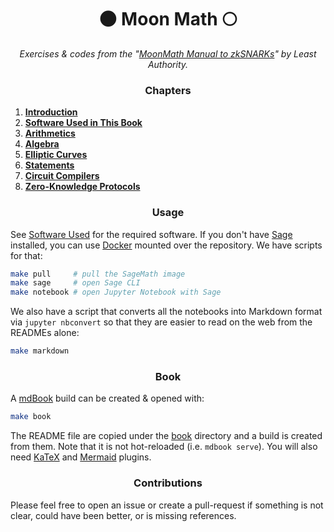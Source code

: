 <p align="center">
  <h1 align="center">
    🌑 Moon Math 🌕
  </h1>
  <p align="center">
    <i>Exercises & codes from the "<a href="https://leastauthority.com/community-matters/moonmath-manual/">MoonMath Manual to zkSNARKs</a>" by Least Authority.</i>
  </p>
</p>

<h3 align="center">
    Chapters
</h3>

1. [**Introduction**](./introduction/)
2. [**Software Used in This Book**](./software-used/)
3. [**Arithmetics**](./arithmetics/)
4. [**Algebra**](./algebra/)
5. [**Elliptic Curves**](./elliptic-curves/)
6. [**Statements**](./statements/)
7. [**Circuit Compilers**](./circuit-compilers/)
8. [**Zero-Knowledge Protocols**](./zero-knowledge/)

<h3 align="center">
    Usage
</h3>

See [Software Used](./software-used/) for the required software. If you don't have [Sage](https://www.sagemath.org/) installed, you can use [Docker](https://www.docker.com/) mounted over the repository. We have scripts for that:

```sh
make pull     # pull the SageMath image
make sage     # open Sage CLI
make notebook # open Jupyter Notebook with Sage
```

We also have a script that converts all the notebooks into Markdown format via `jupyter nbconvert` so that they are easier to read on the web from the READMEs alone:

```sh
make markdown
```

<h3 align="center">
    Book
</h3>

A [mdBook](https://github.com/rust-lang/mdBook) build can be created & opened with:

```sh
make book
```

The README file are copied under the [book](./book/) directory and a build is created from them. Note that it is not hot-reloaded (i.e. `mdbook serve`). You will also need [KaTeX](https://github.com/lzanini/mdbook-katex) and [Mermaid](https://github.com/badboy/mdbook-mermaid) plugins.

<h3 align="center">
    Contributions
</h3>

Please feel free to open an issue or create a pull-request if something is not clear, could have been better, or is missing references.
